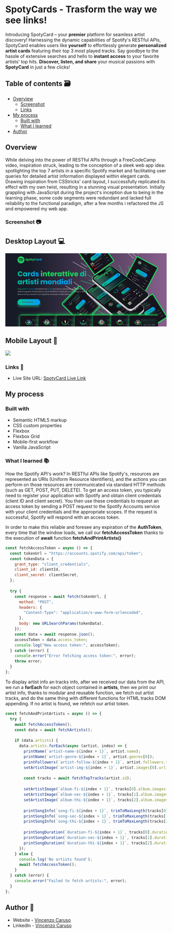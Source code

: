 # SpotyCards - Trasform the way we see links!

Introducing SpotyCard – your **premier** platform for seamless artist discovery! Harnessing the dynamic capabilities of Spotify's RESTful APIs, SpotyCard enables users like __yourself__ to effortlessly generate **personalized artist cards** featuring their top 3 most played tracks. Say goodbye to the hassle of extensive searches and hello to **instant access** to your favorite artists' top hits. **Discover, listen, and share** your musical passions with __SpotyCard__ in just a few clicks!

## Table of contents 🗃

- [Overview](#overview)
  - [Screenshot](#screenshot)
  - [Links](#links)
- [My process](#my-process)
  - [Built with](#built-with)
  - [What I learned](#what-i-learned)
- [Author](#author)

## Overview

While delving into the power of RESTful APIs through a FreeCodeCamp video, inspiration struck, leading to the conception of a sleek web app idea: spotlighting the top 7 artists in a specific Spotify market and facilitating user queries for detailed artist information displayed within elegant cards. Drawing inspiration from CSStricks' card layout, I successfully replicated its effect with my own twist, resulting in a stunning visual presentation. Initially grappling with JavaScript during the project's inception due to being in the learning phase, some code segments were redundant and lacked full reliability to the functional paradigm, after a few months i refactored the JS and empowered my web app.

### Screenshot 📷

## Desktop Layout 💻

![](./img/SpotyCard_image.png)

## Mobile Layout 📱

![](./img/SpotyCard_mobile.gif)

### Links 🔗

- Live Site URL: [SpotyCard Live Link](https://carvso.github.io/SpotyCard/)

## My process

### Built with

- Semantic HTML5 markup
- CSS custom properties
- Flexbox
- Flexbox Grid
- Mobile-first workflow
- Vanilla JavaScript

### What I learned 📚

How the Spotify API's work?
In RESTful APIs like Spotify's, resources are represented as URIs (Uniform Resource Identifiers), and the actions you can perform on those resources are communicated via standard HTTP methods (such as GET, POST, PUT, DELETE).
To get an access token, you typically need to register your application with Spotify and obtain client credentials (client ID and client secret). You then use these credentials to request an access token by sending a POST request to the Spotify Accounts service with your client credentials and the appropriate scopes. If the request is successful, Spotify will respond with an access token.

In order to make this reliable and foresee any expiration of the **AuthToken**, every time that the window loads, we call our __fetchAccessToken__ thanks to the execution of **await** function __fetchAndPrintArtists()__

```js
const fetchAccessToken = async () => {
  const tokenUrl = "https://accounts.spotify.com/api/token";
  const tokenData = {
    grant_type: "client_credentials",
    client_id: clientId,
    client_secret: clientSecret,
  };

  try {
    const response = await fetch(tokenUrl, {
      method: "POST",
      headers: {
        "Content-Type": "application/x-www-form-urlencoded",
      },
      body: new URLSearchParams(tokenData),
    });
    const data = await response.json();
    accessToken = data.access_token;
    console.log("New access token:", accessToken);
  } catch (error) {
    console.error("Error fetching access token:", error);
    throw error;
  }
};
```
To display artist info an tracks info, after we received our data from the API, we run a **forEach** for each object contained in __artists__, then we print our artist info, thanks to modular and reusable function, we fetch out artist tracks, and do the same thing with different functions for HTML tracks DOM appending.
If no artist is found, we refetch our artist token.

```js
const fetchAndPrintArtists = async () => {
  try {
    await fetchAccessToken();
    const data = await fetchArtists();

    if (data.artists) {
      data.artists.forEach(async (artist, index) => {
        printName(`artist-name-${index + 1}`, artist.name);
        printName(`artist-genre-${index + 1}`, artist.genres[0]);
        printFollowers(`artist-follow-${index + 1}`, artist.followers.total);
        setArtistImage(`artist-img-${index + 1}`, artist.images[0].url);

        const tracks = await fetchTopTracks(artist.id);

        setArtistImage(`album-fi-${index + 1}`, tracks[0].album.images[0].url);
        setArtistImage(`album-sec-${index + 1}`, tracks[1].album.images[0].url);
        setArtistImage(`album-thi-${index + 1}`, tracks[2].album.images[0].url);

        printSongInfo(`song-fi-${index + 1}`, trimToMaxLength(tracks[0].name, 11));
        printSongInfo(`song-sec-${index + 1}`, trimToMaxLength(tracks[1].name, 11));
        printSongInfo(`song-thi-${index + 1}`, trimToMaxLength(tracks[2].name, 11));

        printSongDuration(`duration-fi-${index + 1}`, tracks[0].duration_ms);
        printSongDuration(`duration-sec-${index + 1}`, tracks[1].duration_ms);
        printSongDuration(`duration-thi-${index + 1}`, tracks[2].duration_ms);
      });
    } else {
      console.log('No artists found');
      await fetchAccessToken();
    }
  } catch (error) {
    console.error("Failed to fetch artists:", error);
  }
};
```
## Author 👤

- Website - [Vincenzo Caruso](https://www.carvso.me)
- LinkedIn - [Vincenzo Caruso](https://www.linkedin.com/in/vincenzo-carvso/)